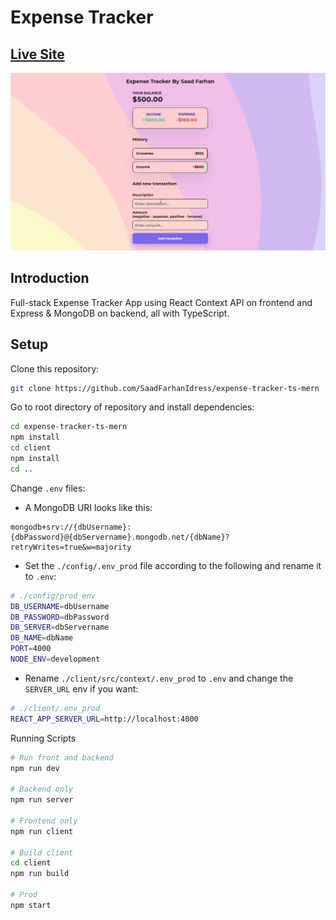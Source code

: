 # Expense Tracker

## [Live Site](https://expense-tracker-ts-mern.surge.sh)
<img src="./preview.gif" />

## Introduction
Full-stack Expense Tracker App using React Context API on frontend and Express & MongoDB on backend, all with TypeScript.

## Setup

Clone this repository:
```bash
git clone https://github.com/SaadFarhanIdress/expense-tracker-ts-mern
```
Go to root directory of repository and install dependencies:
```bash 
cd expense-tracker-ts-mern
npm install
cd client 
npm install
cd ..
```
Change `.env` files:

- A MongoDB URI looks like this:
```
mongodb+srv://{dbUsername}:{dbPassword}@{dbServername}.mongodb.net/{dbName}?retryWrites=true&w=majority
```
- Set the `./config/.env_prod` file according to the following and rename it to `.env`:
```bash
# ./config/prod_env
DB_USERNAME=dbUsername
DB_PASSWORD=dbPassword
DB_SERVER=dbServername
DB_NAME=dbName
PORT=4000
NODE_ENV=development
```
- Rename `./client/src/context/.env_prod` to `.env` and change the `SERVER_URL` env if you want:
```bash
# ./client/.env_prod
REACT_APP_SERVER_URL=http://localhost:4000
```
Running Scripts
```bash
# Run front and backend
npm run dev
 
# Backend only
npm run server
 
# Frontend only
npm run client
 
# Build client
cd client
npm run build

# Prod
npm start
```